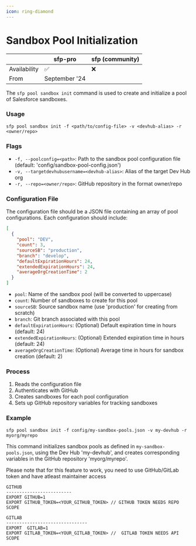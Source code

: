 ```yaml
---
icon: ring-diamond
---
```


# Sandbox Pool Initialization

|              | sfp-pro       | sfp (community) |
| ------------ | ------------- | --------------- |
| Availability | ✅             | ❌               |
| From         | September '24 |                 |

The `sfp pool sandbox init` command is used to create and initialize a pool of Salesforce sandboxes.



### Usage

```
sfp pool sandbox init -f <path/to/config-file> -v <devhub-alias> -r <owner/repo>
```

### Flags

* `-f, --poolconfig=<path>`: Path to the sandbox pool configuration file (default: 'config/sandbox-pool-config.json')
* `-v, --targetdevhubusername=<devhub-alias>`: Alias of the target Dev Hub org
* `-r, --repo=<owner/repo>`: GitHub repository in the format owner/repo

### Configuration File

The configuration file should be a JSON file containing an array of pool configurations. Each configuration should include:

```json
[
  {
    "pool": "DEV",
    "count": 3,
    "sourceSB": "production",
    "branch": "develop",
    "defaultExpirationHours": 24,
    "extendedExpirationHours": 24,
    "averageOrgCreationTime": 2
  }
]
```

* `pool`: Name of the sandbox pool (will be converted to uppercase)
* `count`: Number of sandboxes to create for this pool
* `sourceSB`: Source sandbox name (use 'production' for creating from scratch)
* `branch`: Git branch associated with this pool
* `defaultExpirationHours`: (Optional) Default expiration time in hours (default: 24)
* `extendedExpirationHours`: (Optional) Extended expiration time in hours (default: 24)
* `averageOrgCreationTime`: (Optional) Average time in hours for sandbox creation (default: 2)

### Process

1. Reads the configuration file
2. Authenticates with GitHub
3. Creates sandboxes for each pool configuration
4. Sets up GitHub repository variables for tracking sandboxes

### Example

```
sfp pool sandbox init -f config/my-sandbox-pools.json -v my-devhub -r myorg/myrepo
```

This command initializes sandbox pools as defined in `my-sandbox-pools.json`, using the Dev Hub 'my-devhub', and creates corresponding variables in the GitHub repository 'myorg/myrepo'.



Please note that for this feature to work, you need to use GitHub/GitLab token and have atleast maintainer access

```
GITHUB 
-------------------------
EXPORT GITHUB=1
EXPORT GITHUB_TOKEN=<YOUR_GITHUB_TOKEN> // GITHUB TOKEN NEEDS REPO SCOPE

GITLAB
-------------------------------
EXPORT  GITLAB=1
EXPORT GITLAB_TOKEN=<YOUR_GITLAB_TOKEN> //  GITLAB TOKEN NEEDS API SCOPE
```
